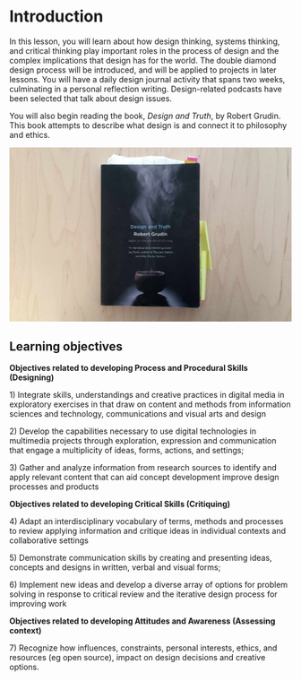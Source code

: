 # Introduction

In this lesson, you will learn about how design thinking, systems thinking, and critical thinking play important roles in the process of design and the complex implications that design has for the world. The double diamond design process will be introduced, and will be applied to projects in later lessons. You will have a daily design journal activity that spans two weeks, culminating in a personal reflection writing. Design-related podcasts have been selected that talk about design issues.

You will also begin reading the book, _Design and Truth_, by Robert Grudin. This book attempts to describe what design is and connect it to philosophy and ethics.

![Photo of book, Design and Truth by Robert Grudin](/assets/design-and-truth-book@2x.jpg)

## Learning objectives

**Objectives related to developing Process and Procedural Skills \(Designing\)**

1\) Integrate skills, understandings and creative practices in digital media in exploratory exercises in that draw on content and methods from information sciences and technology, communications and visual arts and design

2\) Develop the capabilities necessary to use digital technologies in multimedia projects through exploration, expression and communication that engage a multiplicity of ideas, forms, actions, and settings;

3\) Gather and analyze information from research sources to identify and apply relevant content that can aid concept development improve design processes and products

**Objectives related to developing Critical Skills \(Critiquing\)**

4\) Adapt an interdisciplinary vocabulary of terms, methods and processes to review applying information and critique ideas in individual contexts and collaborative settings

5\) Demonstrate communication skills by creating and presenting ideas, concepts and designs in written, verbal and visual forms;

6\) Implement new ideas and develop a diverse array of options for problem solving in response to critical review and the iterative design process for improving work

**Objectives related to developing Attitudes and Awareness \(Assessing context\)**

7\) Recognize how influences, constraints, personal interests, ethics, and resources \(eg open source\), impact on design decisions and creative options.

